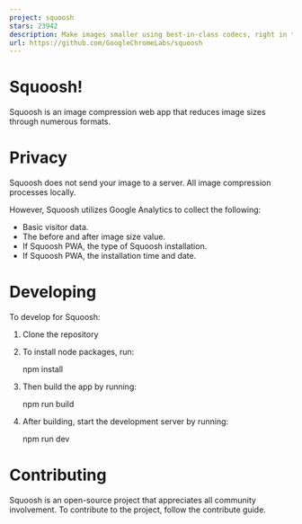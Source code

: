 ```yaml
---
project: squoosh
stars: 23942
description: Make images smaller using best-in-class codecs, right in the browser.
url: https://github.com/GoogleChromeLabs/squoosh
---
```


Squoosh!
========

Squoosh is an image compression web app that reduces image sizes through numerous formats.

Privacy
=======

Squoosh does not send your image to a server. All image compression processes locally.

However, Squoosh utilizes Google Analytics to collect the following:

-   Basic visitor data.
-   The before and after image size value.
-   If Squoosh PWA, the type of Squoosh installation.
-   If Squoosh PWA, the installation time and date.

Developing
==========

To develop for Squoosh:

1.  Clone the repository
2.  To install node packages, run:
    
    npm install
    
3.  Then build the app by running:
    
    npm run build
    
4.  After building, start the development server by running:
    
    npm run dev
    

Contributing
============

Squoosh is an open-source project that appreciates all community involvement. To contribute to the project, follow the contribute guide.
